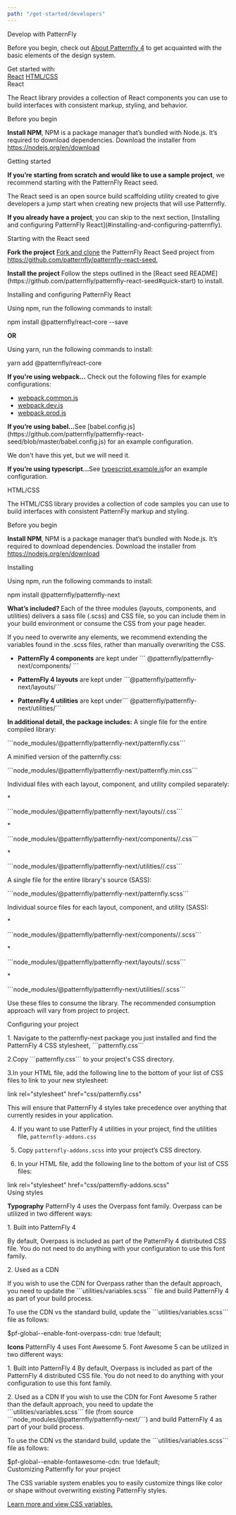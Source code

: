 ```yaml
---
path: "/get-started/developers"
---
```

<div class="h1">Develop with PatternFly</div>
<p>Before you begin, check out <a href="/get-started/about">About Patternfly 4</a> to get acquainted with the basic elements of the design system.</p>

<div class="h3">Get started with:</div>
<div class="link"><a href="#react">React</a> <a href="#html/css">HTML/CSS</a></div>

<div id="largeMarginTop" class="h2">React</div>
<p>The React library provides a collection of React components you can use to build interfaces with consistent markup, styling, and behavior.</p>

<div class="h3">Before you begin</div>
<p><b>Install NPM</b>, NPM is a package manager that’s bundled with Node.js. It’s required to download dependencies. Download the installer from <a href="https://nodejs.org/en/download">https://nodejs.org/en/download</a></p>

<div class="h3">Getting started</div>
<p><b>If you’re starting from scratch and would like to use a sample project</b>, we recommend starting with the PatternFly React seed.</p>

<p>The React seed is an open source build scaffolding utility created to give developers a jump start when creating new projects that will use Patternfly.</p>

<p><b>If you already have a project</b>, you can skip to the next section, [Installing and configuring PatternFly React](#installing-and-configuring-patternfly).</p>

<div class="h3">Starting with the React seed</div>
<p><b>Fork the project</b> <a href="https://help.github.com/articles/fork-a-repo/">Fork and clone</a> the PatternFly React Seed project from <a href="https://github.com/patternfly/patternfly-react-seed">https://github.com/patternfly/patternfly-react-seed.</a></p>

<p><b>Install the project</b>
Follow the steps outlined in the [React seed README](https://github.com/patternfly/patternfly-react-seed#quick-start) to install.</p>

<div class="h3">Installing and configuring PatternFly React</div>
<p>Using npm, run the following commands to install:</p>

<div class="code">npm install @patternfly/react-core --save</div>

<b>OR</b>

<p>Using yarn, run the following commands to install:</p>

<div class="code">yarn add @patternfly/react-core</div>

<b>If you're using webpack...</b> Check out the following files for example configurations:
* [webpack.common.js](https://github.com/patternfly/patternfly-react-seed/blob/master/webpack.common.js)
* [webpack.dev.js](https://github.com/patternfly/patternfly-react-seed/blob/master/webpack.dev.js)
* [webpack.prod.js](https://github.com/patternfly/patternfly-react-seed/blob/master/webpack.prod.js)

<p><b>If you’re using babel...</b>See [babel.config.js](https://github.com/patternfly/patternfly-react-seed/blob/master/babel.config.js) for an example configuration.</p>

<p>We don't have this yet, but we will need it.</p>

<p><b>If you’re using typescript...</b>See <a href="URL"> typescript.example.js</a>for an example configuration.</p>

<div id="largeMarginTop" class="h2">HTML/CSS</div>
<p>The HTML/CSS library provides a collection of code samples you can use to build interfaces with consistent PatternFly markup and styling.</p>

<div class="h3">Before you begin</div>
<p><b>Install NPM</b>, NPM is a package manager that’s bundled with Node.js. It’s required to download dependencies. Download the installer from <a href="https://nodejs.org/en/download">https://nodejs.org/en/download</a></p>

<div class="h3">Installing</div>
<p>Using npm, run the following commands to install:</p>
<div class="code">npm install @patternfly/patternfly-next</div>

<p><b>What’s included? </b>Each of the three modules (layouts, components, and utilities) delivers a sass file (.scss) and CSS file, so you can include them in your build environment or consume the CSS from your page header.</p>

<p>If you need to overwrite any elements, we recommend extending the variables found in the .scss files, rather than manually overwriting the CSS.</p>

* <p><b>PatternFly 4 components</b> are kept under ``` @patternfly/patternfly-next/components/ ```</p>
* <p><b>PatternFly 4 layouts</b> are kept under ```@patternfly/patternfly-next/layouts/```</p>
* <p><b>PatternFly 4 utilities</b> are kept under``` @patternfly/patternfly-next/utilities/```</p>

<p><b>In additional detail, the package includes:</b> A single file for the entire compiled library:</p>
```node_modules/@patternfly/patternfly-next/patternfly.css```

<p>A minified version of the patternfly.css:</p>
```node_modules/@patternfly/patternfly-next/patternfly.min.css```

<p>Individual files with each layout,  component, and utility compiled separately:</p>
* <p>```node_modules/@patternfly/patternfly-next/layouts/<LayoutName>/<layout-name>.css```</p>
* <p>```node_modules/@patternfly/patternfly-next/components/<ComponentName>/<component-name>.css```</p>
* <p>```node_modules/@patternfly/patternfly-next/utilities/<UtilityName>/<utility-name>.css```</p>

<p>A single file for the entire library's source (SASS):</p>
<p>```node_modules/@patternfly/patternfly-next/patternfly.scss```</p>

<p>Individual source files for each layout, component, and utility (SASS):</p>
* <p>```node_modules/@patternfly/patternfly-next/components/<ComponentName>/<component-name>.scss```</p>
* <p>```node_modules/@patternfly/patternfly-next/layouts/<LayoutName>/<layout-name>.scss```</p>
* <p>```node_modules/@patternfly/patternfly-next/utilities/<UtilityName>/<utility-name>.scss```</p>

<p>Use these files to consume the library. The recommended consumption approach will vary from project to project.</p>

<div class="h3">Configuring your project</div>
<p>1. Navigate to the patternfly-next package you just installed and find the PatternFly 4 CSS stylesheet, ```patternfly.css```</p>

<p>2.Copy ```patternfly.css``` to your project's CSS directory.</p>

<p>3.In your HTML file, add the following line to the bottom of your list of CSS files to link to your new stylesheet:</p>

  <div class="code">
    link rel="stylesheet" href="css/patternfly.css"
  </div>

  This will ensure that PatternFly 4 styles take precedence over anything that currently resides in your application.

4. If you want to use PatterFly 4 utilities in your project, find the utilities file,  ```patternfly-addons.css```

5. Copy ```patternfly-addons.scss``` into your project’s CSS directory.

6. In your HTML file, add the following line to the bottom of your list of CSS files:

  <div class="code">
    link rel="stylesheet" href="css/patternfly-addons.scss"
  </div>

<div class="h3">Using styles</div>
<p><b>Typography</b> PatternFly 4 uses the Overpass font family. Overpass can be utilized in two different ways:</p>

<p>1. Built into PatternFly 4</p>
<p>By default, Overpass is included as part of the PatternFly 4 distributed CSS file. You do not need to do anything with your configuration to use this font family.</p>

<p>2. Used as a CDN</p>
<p>If you wish to use the CDN for Overpass rather than the default approach, you need to update the ```utilities/variables.scss``` file and build PatternFly 4 as part of your build process.</p>

<p>To use the CDN vs the standard build, update the ```utilities/variables.scss``` file as follows:</p>

<div class="code">$pf-global--enable-font-overpass-cdn: true !default;</div>

<p><b>Icons</b> PatternFly 4 uses Font Awesome 5. Font Awesome 5 can be utilized in two different ways:</p>

<p>1. Built into PatternFly 4
  By default, Overpass is included as part of the PatternFly 4 distributed CSS file. You do not need to do anything with your configuration to use this font family.</p>

<p>2. Used as a CDN
  If you wish to use the CDN for Font Awesome 5 rather than the default approach, you need to update the ```utilities/variables.scss``` file (from source ```node_modules/@patternfly/patternfly-next/```) and build PatternFly 4 as part of your build process.</p>

<p>To use the CDN vs the standard build, update the ```utilities/variables.scss``` file as follows:</p>
<div class="code">$pf-global--enable-fontawesome-cdn: true !default;</div>

<div class="h3">Customizing Patternfly for your project</div>
<p>The CSS variable system enables you to easily customize things like color or shape without overwriting existing PatternFly styles.</p>

<div class="link"><a href="/documentation/react/css-variables/">Learn more and view CSS variables.</a><i class="blueArrow fas fa-arrow-right pf-u-mx-sm"></i></div>


